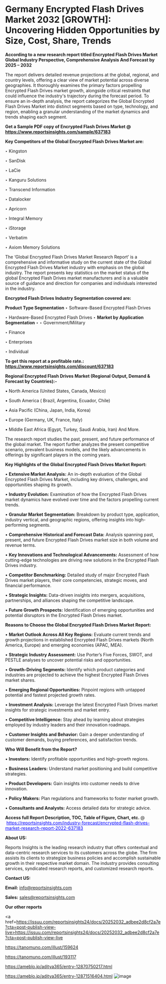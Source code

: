 # Germany Encrypted Flash Drives Market 2032 [GROWTH]: Uncovering Hidden Opportunities by Size, Cost, Share, Trends

<strong>According to a new research report titled Encrypted Flash Drives Market Global Industry Perspective, Comprehensive Analysis And Forecast by 2025 – 2032</strong>

The report delivers detailed revenue projections at the global, regional, and country levels, offering a clear view of market potential across diverse geographies. It thoroughly examines the primary factors propelling Encrypted Flash Drives market growth, alongside critical restraints that could influence the industry's trajectory during the forecast period. To ensure an in-depth analysis, the report categorizes the Global Encrypted Flash Drives Market into distinct segments based on type, technology, and region, enabling a granular understanding of the market dynamics and trends shaping each segment.

<strong>Get a Sample PDF copy of Encrypted Flash Drives Market </strong><strong>@<a href=https://www.reportsinsights.com/sample/637183 style=color:#0000ff;> https://www.reportsinsights.com/sample/637183</a></strong></font>

<strong>Key Competitors of the Global Encrypted Flash Drives Market are:</strong>

‣ Kingston

‣ SanDisk

‣ LaCie

‣ Kanguru Solutions

‣ Transcend Information

‣ Datalocker

‣ Apricorn

‣ Integral Memory

‣ iStorage

‣ Verbatim

‣ Axiom Memory Solutions

The ‘Global Encrypted Flash Drives Market Research Report’ is a comprehensive and informative study on the current state of the Global Encrypted Flash Drives Market industry with emphasis on the global industry. The report presents key statistics on the market status of the global Encrypted Flash Drives market manufacturers and is a valuable source of guidance and direction for companies and individuals interested in the industry.

<strong>Encrypted Flash Drives Industry Segmentation covered are:</strong>

<strong>Product Type Segmentation</strong>
‣
Software-Based Encrypted Flash Drives

‣ Hardware-Based Encrypted Flash Drives
‣ 
<strong>Market by Application Segmentation</strong>
‣
‣  Government/Military

‣ Finance

‣ Enterprises

‣ Individual

<strong>To get this report at a profitable rate.: <a href=https://www.reportsinsights.com/discount/637183 style=color:#0000ff;>https://www.reportsinsights.com/discount/637183</a></strong></font>

<strong>Regional Encrypted Flash Drives Market (Regional Output, Demand &amp; Forecast by Countries):-</strong>

• North America (United States, Canada, Mexico)

• South America ( Brazil, Argentina, Ecuador, Chile)

• Asia Pacific (China, Japan, India, Korea)

• Europe (Germany, UK, France, Italy)

• Middle East Africa (Egypt, Turkey, Saudi Arabia, Iran) And More.

The research report studies the past, present, and future performance of the global market. The report further analyzes the present competitive scenario, prevalent business models, and the likely advancements in offerings by significant players in the coming years.

<strong>Key Highlights of the Global Encrypted Flash Drives Market Report:</strong>

• <strong>Extensive Market Analysis:</strong> An in-depth evaluation of the Global Encrypted Flash Drives Market, including key drivers, challenges, and opportunities shaping its growth.

• <strong>Industry Evolution:</strong> Examination of how the Encrypted Flash Drives market dynamics have evolved over time and the factors propelling current trends.

• <strong>Granular Market Segmentation:</strong> Breakdown by product type, application, industry vertical, and geographic regions, offering insights into high-performing segments.

• <strong>Comprehensive Historical and Forecast Data:</strong> Analysis spanning past, present, and future Encrypted Flash Drives market size in both volume and revenue terms.

• <strong>Key Innovations and Technological Advancements:</strong> Assessment of how cutting-edge technologies are driving new solutions in the Encrypted Flash Drives industry.

• <strong>Competitor Benchmarking:</strong> Detailed study of major Encrypted Flash Drives market players, their core competencies, strategic moves, and financial performance.

• <strong>Strategic Insights:</strong> Data-driven insights into mergers, acquisitions, partnerships, and alliances shaping the competitive landscape.

• <strong>Future Growth Prospects:</strong> Identification of emerging opportunities and potential disruptors in the Encrypted Flash Drives market.

<strong>Reasons to Choose the Global Encrypted Flash Drives Market Report:</strong>

• <strong>Market Outlook Across All Key Regions:</strong> Evaluate current trends and growth projections in established Encrypted Flash Drives markets (North America, Europe) and emerging economies (APAC, MEA).

• <strong>Strategic Industry Assessment:</strong> Use Porter’s Five Forces, SWOT, and PESTLE analyses to uncover potential risks and opportunities.

• <strong>Growth-Driving Segments:</strong> Identify which product categories and industries are projected to achieve the highest Encrypted Flash Drives market shares.

• <strong>Emerging Regional Opportunities:</strong> Pinpoint regions with untapped potential and fastest projected growth rates.

• <strong>Investment Analysis:</strong> Leverage the latest Encrypted Flash Drives market insights for strategic investments and market entry.

• <strong>Competitive Intelligence:</strong> Stay ahead by learning about strategies employed by industry leaders and their innovation roadmaps.

• <strong>Customer Insights and Behavior:</strong> Gain a deeper understanding of customer demands, buying preferences, and satisfaction trends.

<strong>Who Will Benefit from the Report?</strong>

• <strong>Investors:</strong> Identify profitable opportunities and high-growth regions.

• <strong>Business Leaders:</strong> Understand market positioning and build competitive strategies.

• <strong>Product Developers:</strong> Gain insights into customer needs to drive innovation.

• <strong>Policy Makers:</strong> Plan regulations and frameworks to foster market growth.

• <strong>Consultants and Analysts:</strong> Access detailed data for strategic advice.
</ul>
<strong>Access full Report Description, TOC, Table of Figure, Chart, etc. </strong>@  <a href=https://reportsinsights.com/industry-forecast/encrypted-flash-drives-market-research-report-2022-637183 style=color:#0000ff;>https://reportsinsights.com/industry-forecast/encrypted-flash-drives-market-research-report-2022-637183</a></font>

<strong><strong>About US</strong>:</strong>

Reports Insights is the leading research industry that offers contextual and data-centric research services to its customers across the globe. The firm assists its clients to strategize business policies and accomplish sustainable growth in their respective market domain. The industry provides consulting services, syndicated research reports, and customized research reports.

<strong>Contact US:</strong>

<p class=""""><b>Email:</b> <a href=mailto:info@reportsinsights.com>info@reportsinsights.com</a></p>
<p class=""""><b>Sales:</b> <a href=mailto:sales@reportsinsights.com>sales@reportsinsights.com</a></p>

<strong>Our other reports</strong>

<a href=https://issuu.com/reportsinsights24/docs/20252032_adbee2d8cf2a7e?cta=post-publish-view-live>https://issuu.com/reportsinsights24/docs/20252032_adbee2d8cf2a7e?cta=post-publish-view-live</a>

<a href=https://tanomuno.com/illust/159624>https://tanomuno.com/illust/159624</a>

<a href=https://tanomuno.com/illust/193117>https://tanomuno.com/illust/193117</a>

<a href=https://ameblo.jp/aditya365/entry-12870750217.html>https://ameblo.jp/aditya365/entry-12870750217.html</a>

<a href=https://ameblo.jp/aditya365/entry-12871516404.html>https://ameblo.jp/aditya365/entry-12871516404.html</a>
![image](https://github.com/user-attachments/assets/ab2396c4-3dc1-4fac-b18d-7cc389384523)
